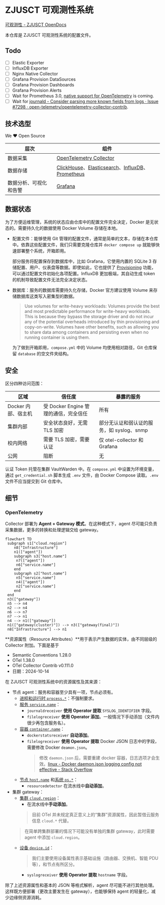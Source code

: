 # ZJUSCT 可观测性系统

[可观测性 - ZJUSCT OpenDocs](https://zjusct.pages.zjusct.io/ops/opendocs/operation/observability/)

本仓库是 ZJUSCT 可观测性系统的配置文件。

## Todo

- [ ] Elastic Exporter
- [ ] InfluxDB Exporter
- [ ] Nginx Native Collector
- [ ] Grafana Provision DataSources
- [ ] Grafana Provision Dashboards
- [ ] Grafana Provision Alerts
- [ ] Wait for Prometheus 3.0, [native support for OpenTelemetry](https://prometheus.io/blog/2024/03/14/commitment-to-opentelemetry/) is coming.
- [ ] Wait for [journald - Consider parsing more known fields from logs · Issue #7298 · open-telemetry/opentelemetry-collector-contrib](https://github.com/open-telemetry/opentelemetry-collector-contrib/issues/7298).

## 技术选型

We ❤️ Open Source

| 层次 | 组件 |
| --- | --- |
| 数据采集 | [OpenTelemetry Collector](https://github.com/open-telemetry/opentelemetry-collector) |
| 数据存储 | [ClickHouse](https://github.com/ClickHouse/ClickHouse)、[Elasticsearch](https://github.com/elastic/elasticsearch)、[InfluxDB](https://github.com/influxdata/influxdb)、[Prometheus](https://github.com/prometheus/prometheus) |
| 数据分析、可视化和告警 | [Grafana](https://github.com/grafana/grafana) |

## 数据状态

为了方便运维管理，系统的状态应由仓库中的配置文件完全决定，Docker 是无状态的。需要持久化的数据使用 Docker Volume 存储在本地。

- 配置文件：能够使用 Git 管理的配置文件，通常是简单的文本，存储在本仓库中。依靠这些配置文件，我们只需要克隆仓库并 `docker compose up` 就能够快速部署整个系统，开箱即用。

    部分服务将配置保存到数据库中，比如 Grafana，它使用内置的 SQLite 3 存储配置、用户、仪表盘等数据。即使如此，它也提供了 [Provisioning](https://grafana.com/docs/grafana/latest/administration/provisioning/) 功能，可以通过配置文件初始化各项配置。InfluxDB 更加极端，其自动生成 token 的机制导致配置文件无法完全决定状态。

- 数据库：服务的数据库需要持久化存储，Docker 官方建议使用 Volume 来存储数据库这类写入密集型的数据。

    > Use volumes for write-heavy workloads: Volumes provide the best and most predictable performance for write-heavy workloads. This is because they bypass the storage driver and do not incur any of the potential overheads introduced by thin provisioning and copy-on-write. Volumes have other benefits, such as allowing you to share data among containers and persisting even when no running container is using them.

    为了做到开箱即用，`compose.yml` 中的 Volume 均使用相对路径，Git 仓库保留 `database` 的空文件夹结构。

## 安全

区分四种访问范围：

| 区域 | 信任度 | 暴露的服务 |
| --- | --- | --- |
| Docker 内部、宿主机 | 受 Docker Engine 管理的通信，完全信任 | 所有 |
| 集群内部 | 安全状态良好，无需 TLS 加密 | 部分无认证和弱认证的服务，如 syslog、snmp |
| 校内网络 | 需要 TLS 加密，需要认证 | 仅 otel-collector 和 Grafana |
| 公网 | 阻断 | 无 |

认证 Token 托管在集群 VaultWarden 中。在 `compose.yml` 中设置为环境变量，通过 `get_credential.sh` 脚本生成 `.env` 文件，由 Docker Compose 读取。`.env` 文件不应当提交到 Git 仓库中。

## 细节

### OpenTelemetry

Collector 部署为 **Agent + Gateway 模式**。在这种模式下，agent 尽可能只负责采集数据，更多的转换和处理逻辑交给 gateway。

```mermaid
flowchart TD
 subgraph s1["cloud.region"]
    n8["Infrastructure"]
    n1(["agent"])
    subgraph s3["host.name"]
     n7(["agent"])
     n6["service.name"]
    end
    subgraph s2["host.name"]
     n5["service.name"]
     n4(["agent"])
     n2["service.name"]
    end
 end
 n3(["gateway"])
 n5 --> n4
 n2 --> n4
 n6 --> n7
 n7 --> n1
 n4 --> n1(["gateway"])
 n1(["gateway(cluster)"]) --> n3(["gateway(final)"])
 n8["Infrastructure"] --> n1
```

**资源属性（Resource Attributes）**用于表示产生数据的实体，由不同层级的 Collector 附加。下面是基于

- Semantic Conventions 1.28.0
- OTel 1.38.0
- OTel Collector Contrib v0.111.0
- 日期：2024-10-14

在 ZJUSCT 可观测性系统中的资源属性及其来源：

- 节点 agent：服务和容器至少具有一项，节点必须有。
    - [进程和运行时 `process.*`](https://opentelemetry.io/docs/specs/semconv/resource/process/)：不强制要求。
    - [服务 `service.name`](https://opentelemetry.io/docs/specs/semconv/resource/#service)：
        - `journaldreceiver` **使用 Operator 提取** `SYSLOG_IDENTIFIER` 字段。
        - `filelogreceiver` **使用 Operator 添加**。一般情况下手动添加（文件内很少再包含服务名）。
    - [容器 `container.name`](https://opentelemetry.io/docs/specs/semconv/resource/container/)：
        - `dockerstatsreceiver` **自动添加**。
        - `filelogreceiver` **使用 Operator 提取** Docker JSON 日志中的字段，需要修改 Docker `deamon.json`。
            > 修改 `daemon.json` 后，需要重建 docker 容器，日志选项才会生效。[linux - Docker daemon.json logging config not effective - Stack Overflow](https://stackoverflow.com/questions/46304780/docker-daemon-json-logging-config-not-effective)
    - [节点 `host.name`](https://opentelemetry.io/docs/specs/semconv/resource/host/) 和[系统 `os.*`](https://opentelemetry.io/docs/specs/semconv/resource/os/)：
        - `resourcedetector` 在流水线中**自动添加**。
- 集群 gateway：
    - [集群 `cloud.region`](https://opentelemetry.io/docs/specs/semconv/resource/cloud/)：
        - 在流水线中**手动添加**。
        > 目前 OTel 并未规定真正意义上的“集群”资源属性，因此暂借云服务信息 `cloud.*` 代替。
    > 在简单跨集群部署的情况下可能没有单独的集群 gateway，此时需要 agent 中添加 `cloud.region`。
    - [设备 `device.id`](https://opentelemetry.io/docs/specs/semconv/resource/device/)：
        > 我们主要使用设备属性表示基础设施（路由器、交换机、智能 PDU 等），和节点有所区分。
        - `syslogreceiver` **使用 Operator 提取** `hostname` 字段。

除了上述资源属性和基本的 JSON 等格式解析，agent 尽可能不进行其他处理。这样既方便部署（更改主要发生在 gateway），也能够保持 agent 的轻量化，减少边缘侧资源消耗。
